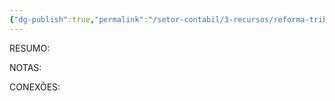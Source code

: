 ```yaml
---
{"dg-publish":true,"permalink":"/setor-contabil/3-recursos/reforma-tributaria/lucro-presumido-na-reforma-tributaria/","dgPassFrontmatter":true,"created":"2025-08-20T21:51:10.839-03:00","updated":"2025-08-20T21:51:30.706-03:00"}
---
```


RESUMO:


NOTAS:


CONEXÕES: